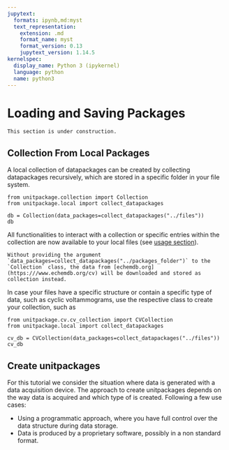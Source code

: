 ```yaml
---
jupytext:
  formats: ipynb,md:myst
  text_representation:
    extension: .md
    format_name: myst
    format_version: 0.13
    jupytext_version: 1.14.5
kernelspec:
  display_name: Python 3 (ipykernel)
  language: python
  name: python3
---
```


# Loading and Saving Packages

```{note}
This section is under construction.
```

## Collection From Local Packages

A local collection of datapackages can be created by collecting datapackages recursively, which are stored in a specific folder in your file system.

```{code-cell} ipython3
from unitpackage.collection import Collection
from unitpackage.local import collect_datapackages

db = Collection(data_packages=collect_datapackages("../files"))
db
```

All functionalities to interact with a collection or specific entries within the collection are now available to your local files (see [usage section](unitpackage_usage.md)).

```{note}
Without providing the argument `data_packages=collect_datapackages("../packages_folder")` to the `Collection` class, the data from [echemdb.org](https:///www.echemdb.org/cv) will be downloaded and stored as collection instead.
```

In case your files have a specific structure or contain a specific type of data, such as cyclic voltammograms, use the respective class to create your collection, such as

```{code-cell} ipython3
from unitpackage.cv.cv_collection import CVCollection
from unitpackage.local import collect_datapackages

cv_db = CVCollection(data_packages=collect_datapackages("../files"))
cv_db
```

## Create unitpackages

For this tutorial we consider the situation where data is generated with a data acquisition device.
The approach to create unitpackages depends on the way data is acquired and which type of is created. Following a few use cases:

* Using a programmatic approach, where you have full control over the data structure during data storage.
* Data is produced by a proprietary software, possibly in a non standard format.

<!--
## From CSV after data acquisition

Assume we recorded data which is saved at the end of a measurement to CSV.

```{code-cell} ipython3
import pandas as pd

data = {'t':[1,2,3,4], 'U':[0,5,3,8]}
df = pd.DataFrame(data)
```

```{code-cell} ipython3
outdir = '../files/generated/'
csvname = 'voltage_timeseries.csv'

df.to_csv(outdir + csvname, index=False)
```

```{code-cell} ipython3
from unitpackage.local import create_unitpackage
metadata = {'name': 'Max Doe', 'project': 'echemdb'}
fields = [{'name': 't', 'unit':'s'},{'name':'U', 'unit':'mV'}]

package = create_unitpackage(csvname=csvname, outdir=outdir, fields=fields, metadata=metadata)
package
```
-->
